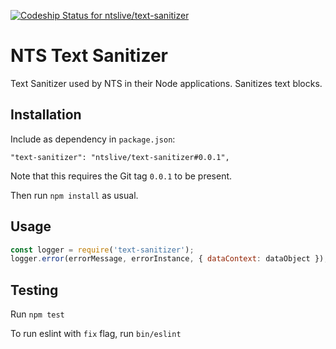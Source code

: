 [ ![Codeship Status for ntslive/text-sanitizer](https://app.codeship.com/projects/eb4a67e0-be67-0135-79fa-7a3b297a5cf0/status?branch=master)](https://app.codeship.com/projects/259879)

# NTS Text Sanitizer

Text Sanitizer used by NTS in their Node applications.
Sanitizes text blocks.

## Installation

Include as dependency in `package.json`:

`"text-sanitizer": "ntslive/text-sanitizer#0.0.1",`

Note that this requires the Git tag `0.0.1` to be present.

Then run `npm install` as usual.

## Usage

```Javascript
const logger = require('text-sanitizer');
logger.error(errorMessage, errorInstance, { dataContext: dataObject });
```

## Testing

Run `npm test`

To run eslint with `fix` flag, run `bin/eslint`
